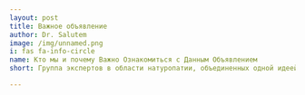 ```yaml
--- 
layout: post
title: Важное объявление
author: Dr. Salutem
image: /img/unnamed.png
i: fas fa-info-circle
name: Кто мы и почему Важно Ознакомиться с Данным Объявлением
short: Группа экспертов в области натуропатии, объединенных одной идеей, дадут Вам рекомендации на..

---
```

